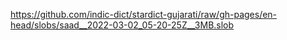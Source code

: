 https://github.com/indic-dict/stardict-gujarati/raw/gh-pages/en-head/slobs/saad__2022-03-02_05-20-25Z__3MB.slob  

